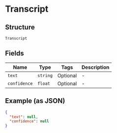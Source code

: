 
# Transcript

## Structure

`Transcript`

## Fields

| Name | Type | Tags | Description |
|  --- | --- | --- | --- |
| `text` | `string` | Optional | - |
| `confidence` | `float` | Optional | - |

## Example (as JSON)

```json
{
  "text": null,
  "confidence": null
}
```

